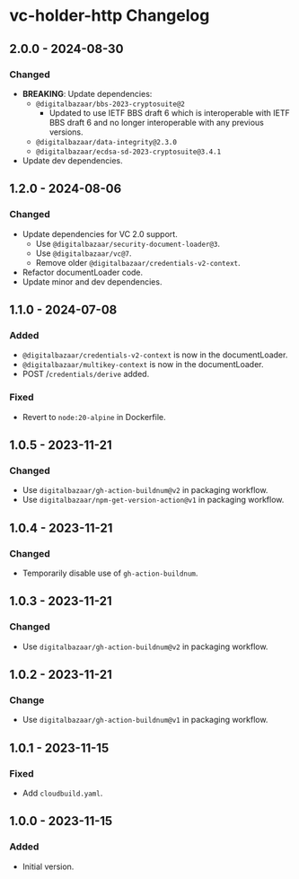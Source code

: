 # vc-holder-http Changelog

## 2.0.0 - 2024-08-30

### Changed
- **BREAKING**: Update dependencies:
  - `@digitalbazaar/bbs-2023-cryptosuite@2`
    - Updated to use IETF BBS draft 6 which is interoperable with IETF BBS
      draft 6 and no longer interoperable with any previous versions.
  - `@digitalbazaar/data-integrity@2.3.0`
  - `@digitalbazaar/ecdsa-sd-2023-cryptosuite@3.4.1`
- Update dev dependencies.

## 1.2.0 - 2024-08-06

### Changed
- Update dependencies for VC 2.0 support.
  - Use `@digitalbazaar/security-document-loader@3`.
  - Use `@digitalbazaar/vc@7`.
  - Remove older `@digitalbazaar/credentials-v2-context`.
- Refactor documentLoader code.
- Update minor and dev dependencies.

## 1.1.0 - 2024-07-08

### Added
- `@digitalbazaar/credentials-v2-context` is now in the documentLoader.
- `@digitalbazaar/multikey-context` is now in the documentLoader.
- POST /`credentials/derive` added.

### Fixed
- Revert to `node:20-alpine` in Dockerfile.

## 1.0.5 - 2023-11-21

### Changed
- Use `digitalbazaar/gh-action-buildnum@v2` in packaging workflow.
- Use `digitalbazaar/npm-get-version-action@v1` in packaging workflow.

## 1.0.4 - 2023-11-21

### Changed
- Temporarily disable use of `gh-action-buildnum`.

## 1.0.3 - 2023-11-21

### Changed
- Use `digitalbazaar/gh-action-buildnum@v2` in packaging workflow.

## 1.0.2 - 2023-11-21

### Change
- Use `digitalbazaar/gh-action-buildnum@v1` in packaging workflow.

## 1.0.1 - 2023-11-15

### Fixed
- Add `cloudbuild.yaml`.

## 1.0.0 - 2023-11-15

### Added
- Initial version.
